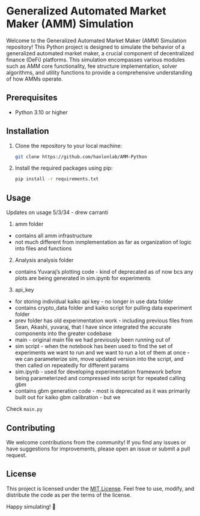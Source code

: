 # Generalized Automated Market Maker (AMM) Simulation

Welcome to the Generalized Automated Market Maker (AMM) Simulation repository! This Python project is designed to simulate the behavior of a generalized automated market maker, a crucial component of decentralized finance (DeFi) platforms. This simulation encompasses various modules such as AMM core functionality, fee structure implementation, solver algorithms, and utility functions to provide a comprehensive understanding of how AMMs operate.

## Prerequisites

- Python 3.10 or higher

## Installation

1. Clone the repository to your local machine:

   ```bash
   git clone https://github.com/hanlonlab/AMM-Python
   ```

2. Install the required packages using pip:

   ```bash
   pip install -r requirements.txt
   ```

<!-- ## Project Structure

- `amm.py`: Contains the core logic for the Automated Market Maker.
- `fee_structure.py`: Implements the fee structure for trades within the AMM.
- `solver.py`: Provides algorithms for solving equations and optimizing AMM parameters.
- `utility_functions.py`: Includes utility functions used throughout the project. -->

## Usage

Updates on usage 5/3/34 - drew carranti

1. amm folder
- contains all amm infrastructure
- not much different from inmplementation as far as organization of logic into files and functions
2. Analysis
analysis folder
- contains Yuvaraj’s plotting code - kind of deprecated as of now bcs any plots are being generated in sim.ipynb for experiments
3. api_key
- for storing individual kaiko api key - no longer in use
data folder
- contains crypto_data folder and kaiko script for pulling data
experiment folder
- prev folder has old experimentation work - including previous files from Sean, Akashi, yuvaraj, that I have since integrated the accurate components into the greater codebase
- main - original main file we had previously been running out of
- sim script - when the notebook has been used to find the set of experiments we want to run and we want to run a lot of them at once - we can parameterize sim, move updated version into the script, and then called on repeatedly for different params
- sim.ipynb - used for developing experimentation framework before being parameterized and compressed into script for repeated calling
gbm
- contains gbm generation code - most is deprecated as it was primarily built out for kaiko gbm calibration - but we 




Check ```main.py```
<!-- To use the AMM simulation, import the necessary modules in your Python script and create instances of the AMM, fee structure, solver, and utility functions as needed. You can then simulate various scenarios and analyze the behavior of the AMM under different conditions.

```python
from amm import AMM
from fee_structure import FeeStructure
from solver import Solver
from utility_functions import UtilityFunctions

# Create instances of AMM, FeeStructure, Solver, and UtilityFunctions
amm_instance = AMM()
fee_structure_instance = FeeStructure()
solver_instance = Solver()
utility_functions_instance = UtilityFunctions()

# Simulate AMM behavior and analyze results
# ... (add your simulation code here)

# Example: Simulate a trade and calculate resulting balances
trade_amount = 100  # Amount of tokens to be traded
input_token_balance = 1000  # Initial balance of input token in the AMM
output_token_balance = 500  # Initial balance of output token in the AMM
trade_fee = 0.01  # Trade fee percentage

# Perform a trade using the AMM
output_amount = amm_instance.trade(input_token_balance, output_token_balance, trade_amount, trade_fee)

# Print the resulting output amount after the trade
print(f"Output amount after trade: {output_amount}")
``` -->

## Contributing

We welcome contributions from the community! If you find any issues or have suggestions for improvements, please open an issue or submit a pull request.

## License

This project is licensed under the [MIT License](LICENSE). Feel free to use, modify, and distribute the code as per the terms of the license.

Happy simulating! 🚀